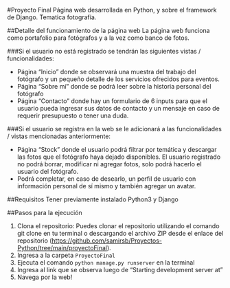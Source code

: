 #Proyecto Final
Página web desarrollada en Python, y sobre el framework de Django. Tematica fotografía. 

##Detalle del funcionamiento de la página web
La página web funciona como portafolio para fotógrafos y a la vez como banco de fotos. 

###Si el usuario no está registrado se tendrán las siguientes vistas / funcionalidades: 

* Página “Inicio” donde se observará una muestra del trabajo del fotógrafo y un pequeño detalle de los servicios ofrecidos para eventos. 
* Página “Sobre mí” donde se podrá leer sobre la historia personal del fotógrafo
* Página “Contacto” donde hay un formulario de 6 inputs para que el usuario pueda ingresar sus datos de contacto y un mensaje en caso de requerir presupuesto o tener una duda.

###Si el usuario se registra en la web se le adicionará a las funcionalidades / vistas mencionadas anteriormente: 
* Página “Stock” donde el usuario podrá filtrar por temática y descargar las fotos que el fotógrafo haya dejado disponibles. El usuario registrado no podrá borrar, modificar ni agregar fotos, solo podrá hacerlo el usuario del fotógrafo.
* Podrá completar, en caso de desearlo,  un perfil de usuario con información personal de sí mismo y también agregar un avatar. 

##Requisitos
Tener previamente instalado Python3 y Django

##Pasos para la ejecución 
1. Clona el repositorio: Puedes clonar el repositorio utilizando el comando git clone en tu terminal o descargando el archivo ZIP desde el enlace del repositorio (https://github.com/samirsb/Proyectos-Python/tree/main/proyectoFinal).
2. Ingresa a la carpeta `ProyectoFinal`
3. Ejecuta el comando `python manage.py runserver` en la terminal
4. Ingresa al link que se observa luego de “Starting development server at”
5. Navega por la web! 
